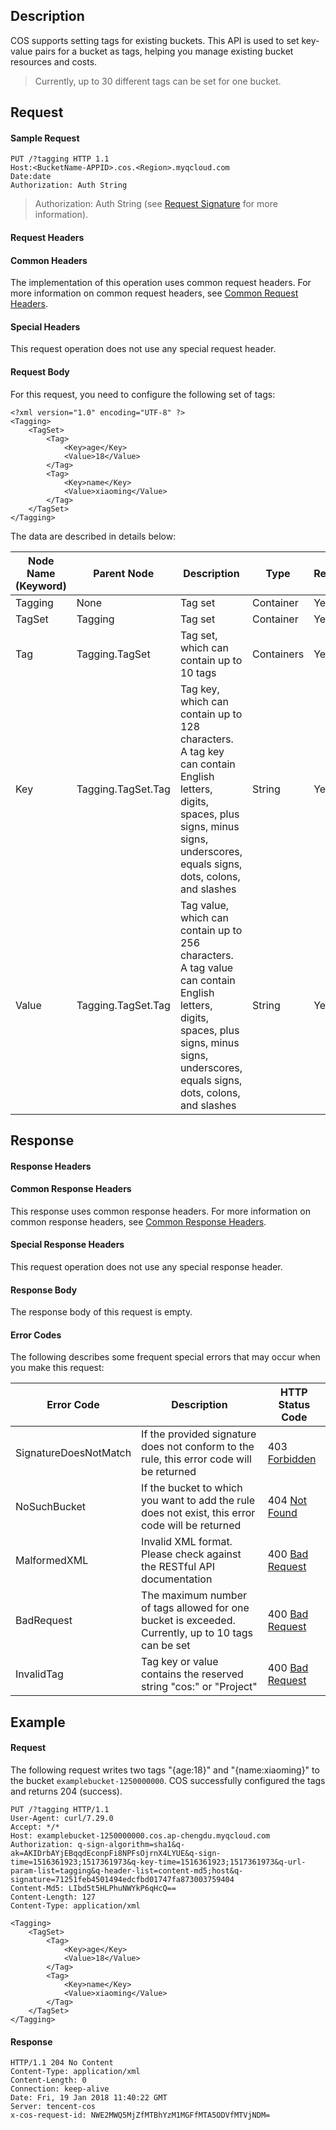 ## Description

COS supports setting tags for existing buckets. This API is used to set key-value pairs for a bucket as tags, helping you manage existing bucket resources and costs.

>  Currently, up to 30 different tags can be set for one bucket.

## Request

#### Sample Request

```http
PUT /?tagging HTTP 1.1
Host:<BucketName-APPID>.cos.<Region>.myqcloud.com
Date:date
Authorization: Auth String
```

> Authorization: Auth String (see [Request Signature](https://intl.cloud.tencent.com/document/product/436/7778) for more information).

#### Request Headers

#### Common Headers

The implementation of this operation uses common request headers. For more information on common request headers, see [Common Request Headers](https://intl.cloud.tencent.com/document/product/436/7728).

#### Special Headers

This request operation does not use any special request header.

#### Request Body

For this request, you need to configure the following set of tags:

```http
<?xml version="1.0" encoding="UTF-8" ?>
<Tagging>
    <TagSet>
        <Tag>
            <Key>age</Key>
            <Value>18</Value>
        </Tag>
        <Tag>
            <Key>name</Key>
            <Value>xiaoming</Value>
        </Tag>
    </TagSet>
</Tagging>
```

The data are described in details below:

| Node Name (Keyword) | Parent Node | Description | Type | Required |
| ------------------ | ------------------ | ------------------------------------------------------------ | ---------- | ---- |
| Tagging | None | Tag set | Container | Yes |
| TagSet | Tagging | Tag set | Container | Yes |
| Tag | Tagging.TagSet | Tag set, which can contain up to 10 tags | Containers | Yes |
| Key | Tagging.TagSet.Tag | Tag key, which can contain up to 128 characters. A tag key can contain English letters, digits, spaces, plus signs, minus signs, underscores, equals signs, dots, colons, and slashes | String | Yes |
| Value | Tagging.TagSet.Tag | Tag value, which can contain up to 256 characters. A tag value can contain English letters, digits, spaces, plus signs, minus signs, underscores, equals signs, dots, colons, and slashes | String | Yes |

## Response

#### Response Headers

#### Common Response Headers

This response uses common response headers. For more information on common response headers, see [Common Response Headers](https://intl.cloud.tencent.com/document/product/436/7729).

#### Special Response Headers

This request operation does not use any special response header.

#### Response Body

The response body of this request is empty.

#### Error Codes

The following describes some frequent special errors that may occur when you make this request:

| Error Code | Description | HTTP Status Code |
| --------------------- | ------------------------------------------------------------ | ------------------------------------------------------------ |
| SignatureDoesNotMatch | If the provided signature does not conform to the rule, this error code will be returned | 403 [Forbidden](https://tools.ietf.org/html/rfc7231#section-6.5.3) |
| NoSuchBucket | If the bucket to which you want to add the rule does not exist, this error code will be returned | 404 [Not Found](https://tools.ietf.org/html/rfc7231#section-6.5.4) |
| MalformedXML          | Invalid XML format. Please check against the RESTful API documentation                | 400 [Bad Request](https://tools.ietf.org/html/rfc7231#section-6.5.1) |
| BadRequest            | The maximum number of tags allowed for one bucket is exceeded. Currently, up to 10 tags can be set | 400 [Bad Request](https://tools.ietf.org/html/rfc7231#section-6.5.1) |
| InvalidTag | Tag key or value contains the reserved string "cos:" or "Project" | 400 [Bad Request](https://tools.ietf.org/html/rfc7231#section-6.5.1) |

## Example

#### Request

The following request writes two tags "{age:18}" and "{name:xiaoming}" to the bucket `examplebucket-1250000000`. COS successfully configured the tags and returns 204 (success).

```shell
PUT /?tagging HTTP/1.1
User-Agent: curl/7.29.0
Accept: */*
Host: examplebucket-1250000000.cos.ap-chengdu.myqcloud.com
Authorization: q-sign-algorithm=sha1&q-ak=AKIDrbAYjEBqqdEconpFi8NPFsOjrnX4LYUE&q-sign-time=1516361923;1517361973&q-key-time=1516361923;1517361973&q-url-param-list=tagging&q-header-list=content-md5;host&q-signature=71251feb4501494edcfbd01747fa873003759404
Content-Md5: LIbd5t5HLPhuNWYkP6qHcQ==
Content-Length: 127
Content-Type: application/xml

<Tagging>
    <TagSet>
        <Tag>
            <Key>age</Key>
            <Value>18</Value>
        </Tag>
        <Tag>
            <Key>name</Key>
            <Value>xiaoming</Value>
        </Tag>
    </TagSet>
</Tagging>
```

#### Response

```shell
HTTP/1.1 204 No Content
Content-Type: application/xml
Content-Length: 0
Connection: keep-alive
Date: Fri, 19 Jan 2018 11:40:22 GMT
Server: tencent-cos
x-cos-request-id: NWE2MWQ5MjZfMTBhYzM1MGFfMTA5ODVfMTVjNDM=
```
